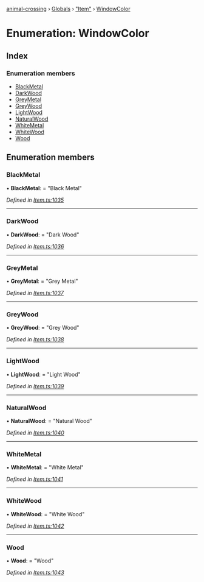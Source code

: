 [animal-crossing](../README.md) › [Globals](../globals.md) › ["Item"](../modules/_item_.md) › [WindowColor](_item_.windowcolor.md)

# Enumeration: WindowColor

## Index

### Enumeration members

* [BlackMetal](_item_.windowcolor.md#blackmetal)
* [DarkWood](_item_.windowcolor.md#darkwood)
* [GreyMetal](_item_.windowcolor.md#greymetal)
* [GreyWood](_item_.windowcolor.md#greywood)
* [LightWood](_item_.windowcolor.md#lightwood)
* [NaturalWood](_item_.windowcolor.md#naturalwood)
* [WhiteMetal](_item_.windowcolor.md#whitemetal)
* [WhiteWood](_item_.windowcolor.md#whitewood)
* [Wood](_item_.windowcolor.md#wood)

## Enumeration members

###  BlackMetal

• **BlackMetal**: = "Black Metal"

*Defined in [Item.ts:1035](https://github.com/Norviah/animal-crossing/blob/738a792/module/types/Item.ts#L1035)*

___

###  DarkWood

• **DarkWood**: = "Dark Wood"

*Defined in [Item.ts:1036](https://github.com/Norviah/animal-crossing/blob/738a792/module/types/Item.ts#L1036)*

___

###  GreyMetal

• **GreyMetal**: = "Grey Metal"

*Defined in [Item.ts:1037](https://github.com/Norviah/animal-crossing/blob/738a792/module/types/Item.ts#L1037)*

___

###  GreyWood

• **GreyWood**: = "Grey Wood"

*Defined in [Item.ts:1038](https://github.com/Norviah/animal-crossing/blob/738a792/module/types/Item.ts#L1038)*

___

###  LightWood

• **LightWood**: = "Light Wood"

*Defined in [Item.ts:1039](https://github.com/Norviah/animal-crossing/blob/738a792/module/types/Item.ts#L1039)*

___

###  NaturalWood

• **NaturalWood**: = "Natural Wood"

*Defined in [Item.ts:1040](https://github.com/Norviah/animal-crossing/blob/738a792/module/types/Item.ts#L1040)*

___

###  WhiteMetal

• **WhiteMetal**: = "White Metal"

*Defined in [Item.ts:1041](https://github.com/Norviah/animal-crossing/blob/738a792/module/types/Item.ts#L1041)*

___

###  WhiteWood

• **WhiteWood**: = "White Wood"

*Defined in [Item.ts:1042](https://github.com/Norviah/animal-crossing/blob/738a792/module/types/Item.ts#L1042)*

___

###  Wood

• **Wood**: = "Wood"

*Defined in [Item.ts:1043](https://github.com/Norviah/animal-crossing/blob/738a792/module/types/Item.ts#L1043)*
